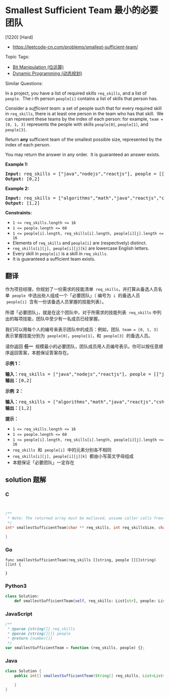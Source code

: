 # Smallest Sufficient Team 最小的必要团队

[1220] [Hard]

- https://leetcode-cn.com/problems/smallest-sufficient-team/

Topic Tags:

- [Bit Manipulation (位运算)](https://leetcode-cn.com/tag/bit-manipulation/)
- [Dynamic Programming (动态规划)](https://leetcode-cn.com/tag/dynamic-programming/)

Similar Questions:

In a project, you have a list of required skills `req_skills`, and a list of `people`.  The i-th person `people[i]` contains a list of skills that person has.

Consider a _sufficient team_: a set of people such that for every required skill in `req_skills`, there is at least one person in the team who has that skill.  We can represent these teams by the index of each person: for example, `team = [0, 1, 3]` represents the people with skills `people[0]`, `people[1]`, and `people[3]`.

Return **any** sufficient team of the smallest possible size, represented by the index of each person.

You may return the answer in any order.  It is guaranteed an answer exists.

**Example 1:**

<pre><strong>Input:</strong> req_skills = ["java","nodejs","reactjs"], people = [["java"],["nodejs"],["nodejs","reactjs"]]
<strong>Output:</strong> [0,2]
</pre>

**Example 2:**

<pre><strong>Input:</strong> req_skills = ["algorithms","math","java","reactjs","csharp","aws"], people = [["algorithms","math","java"],["algorithms","math","reactjs"],["java","csharp","aws"],["reactjs","csharp"],["csharp","math"],["aws","java"]]
<strong>Output:</strong> [1,2]
</pre>

**Constraints:**

- `1 <= req_skills.length <= 16`
- `1 <= people.length <= 60`
- `1 <= people[i].length, req_skills[i].length, people[i][j].length <= 16`
- Elements of `req_skills` and `people[i]` are (respectively) distinct.
- `req_skills[i][j], people[i][j][k]` are lowercase English letters.
- Every skill in `people[i]` is a skill in `req_skills`.
- It is guaranteed a sufficient team exists.

## 翻译

作为项目经理，你规划了一份需求的技能清单  `req_skills`，并打算从备选人员名单  `people`  中选出些人组成一个「必要团队」（ 编号为  `i`  的备选人员  `people[i]`  含有一份该备选人员掌握的技能列表）。

所谓「必要团队」，就是在这个团队中，对于所需求的技能列表  `req_skills` 中列出的每项技能，团队中至少有一名成员已经掌握。

我们可以用每个人的编号来表示团队中的成员：例如，团队  `team = [0, 1, 3]`  表示掌握技能分别为  `people[0]`，`people[1]`，和  `people[3]`  的备选人员。

请你返回 **任一**  规模最小的必要团队，团队成员用人员编号表示。你可以按任意顺序返回答案，本题保证答案存在。

**示例 1：**

<pre><strong>输入：</strong>req_skills = ["java","nodejs","reactjs"], people = [["java"],["nodejs"],["nodejs","reactjs"]]
<strong>输出：</strong>[0,2]
</pre>

**示例  2：**

<pre><strong>输入：</strong>req_skills = ["algorithms","math","java","reactjs","csharp","aws"], people = [["algorithms","math","java"],["algorithms","math","reactjs"],["java","csharp","aws"],["reactjs","csharp"],["csharp","math"],["aws","java"]]
<strong>输出：</strong>[1,2]
</pre>

**提示：**

- `1 <= req_skills.length <= 16`
- `1 <= people.length <= 60`
- `1 <= people[i].length, req_skills[i].length, people[i][j].length <= 16`
- `req_skills`  和  `people[i]`  中的元素分别各不相同
- `req_skills[i][j], people[i][j][k]`  都由小写英文字母组成
- 本题保证「必要团队」一定存在

## solution 题解

### C

```c


/**
 * Note: The returned array must be malloced, assume caller calls free().
 */
int* smallestSufficientTeam(char ** req_skills, int req_skillsSize, char *** people, int peopleSize, int* peopleColSize, int* returnSize){

}


```

### Go

```golang
func smallestSufficientTeam(req_skills []string, people [][]string) []int {

}
```

### Python3

```python
class Solution:
    def smallestSufficientTeam(self, req_skills: List[str], people: List[List[str]]) -> List[int]:

```

### JavaScript

```javascript
/**
 * @param {string[]} req_skills
 * @param {string[][]} people
 * @return {number[]}
 */
var smallestSufficientTeam = function (req_skills, people) {};
```

### Java

```java
class Solution {
    public int[] smallestSufficientTeam(String[] req_skills, List<List<String>> people) {

    }
}
```
